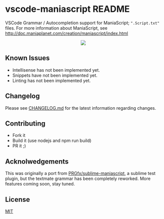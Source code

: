 # vscode-maniascript README

VSCode Grammar / Autocompletion support for ManiaScript; `".Script.txt"` files.
For more information about ManiaScript, see http://doc.maniaplanet.com/creation/maniascript/index.html

<center><img src="https://github.com/MattMcFarland/vscode-maniascript/raw/master/images/images/screenshot.png"/></center>

## Known Issues

- Intellisense has not been implemented yet.
- Snippets have not been implemented yet. 
- Linting has not been implemented yet.

## Changelog

Please see [CHANGELOG.md](CHANGELOG.md) for the latest information regarding changes.

## Contributing

* Fork it
* Build it (use nodejs and npm run build)
* PR it ;)

## Acknolwedgements

This was originally a port from [PRGfx/sublime-maniascript](https://github.com/PRGfx/sublime-maniascript), a sublime test plugin, but the textmate grammar has been completely reworked. More features coming soon, stay tuned.

## License

[MIT](./LICENSE)

